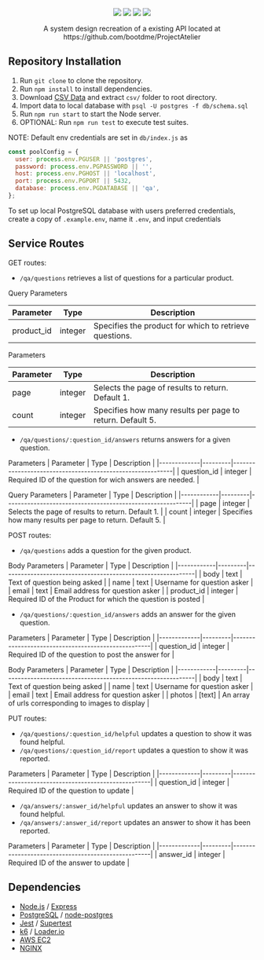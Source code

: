 <div align="center" width="100%">
  <img src="https://img.shields.io/badge/express.js-%23404d59.svg?style=for-the-badge&logo=express&logoColor=%2361DAFB" />
  <img src="https://img.shields.io/badge/node.js-6DA55F?style=for-the-badge&logo=node.js&logoColor=white" />
  <img src="https://img.shields.io/badge/postgres-%23316192.svg?style=for-the-badge&logo=postgresql&logoColor=white" />
  <img src="https://img.shields.io/badge/AWS-%23FF9900.svg?style=for-the-badge&logo=amazon-aws&logoColor=white" />
</div>

<p align="center"> A system design recreation of a existing API located at https://github.com/bootdme/ProjectAtelier </p>

## Repository Installation
1. Run `git clone` to clone the repository.
2. Run `npm install` to install dependencies.
3. Download [CSV Data](https://drive.google.com/drive/folders/1iINCGsL9PPc_t6A33TlO2HzBxHwNjG-I?usp=sharing) and extract `csv/` folder to root directory.
4. Import data to local database with `psql -U postgres -f db/schema.sql`
5. Run `npm run start` to start the Node server.
6. OPTIONAL: Run `npm run test` to execute test suites.

NOTE: Default env credentials are set in `db/index.js` as
```js
const poolConfig = {
  user: process.env.PGUSER || 'postgres',
  password: process.env.PGPASSWORD || '',
  host: process.env.PGHOST || 'localhost',
  port: process.env.PGPORT || 5432,
  database: process.env.PGDATABASE || 'qa',
};
```
To set up local PostgreSQL database with users preferred credentials, create a copy of `.example.env`, name it `.env`, and input credentials

## Service Routes
GET routes:
- `/qa/questions` retrieves a list of questions for a particular product.

Query Parameters

| Parameter  | Type    | Description                                               |
|------------|---------|-----------------------------------------------------------|
| product_id | integer | Specifies the product for which to retrieve questions.    |

Parameters

| Parameter  | Type    | Description                                               |
|------------|---------|-----------------------------------------------------------|
| page	     | integer | Selects the page of results to return. Default 1.         |
| count      | integer | Specifies how many results per page to return. Default 5. |

- `/qa/questions/:question_id/answers` returns answers for a given question.

Parameters
| Parameter   | Type    | Description                                               |
|-------------|---------|-----------------------------------------------------------|
| question_id | integer | Required ID of the question for wich answers are needed.  |

Query Parameters
| Parameter  | Type    | Description                                               |
|------------|---------|-----------------------------------------------------------|
| page	     | integer | Selects the page of results to return. Default 1.         |
| count      | integer | Specifies how many results per page to return. Default 5. |

POST routes:
- `/qa/questions` adds a question for the given product.

Body Parameters
| Parameter  | Type    | Description                                                 |
|------------|---------|-------------------------------------------------------------|
| body       | text    | Text of question being asked                                |
| name       | text    | Username for question asker                                 |
| email      | text    | Email address for question asker                            |
| product_id | integer | Required ID of the Product for which the question is posted |    
- `/qa/questions/:question_id/answers` adds an answer for the given question.

Parameters
| Parameter   | Type    | Description                                        |
|-------------|---------|----------------------------------------------------|
| question_id | integer | Required ID of the question to post the answer for |

Body Parameters
| Parameter  | Type    | Description                                                 |
|------------|---------|-------------------------------------------------------------|
| body       | text    | Text of question being asked                                |
| name       | text    | Username for question asker                                 |
| email      | text    | Email address for question asker                            |
| photos     | [text]  | An array of urls corresponding to images to display         | 

PUT routes:
- `/qa/questions/:question_id/helpful` updates a question to show it was found helpful.
- `/qa/questions/:question_id/report` updates a question to show it was reported.

Parameters
| Parameter   | Type    | Description                                        |
|-------------|---------|----------------------------------------------------|
| question_id | integer | Required ID of the question to update              | 

- `/qa/answers/:answer_id/helpful` updates an answer to show it was found helpful.
- `/qa/answers/:answer_id/report` updates an answer to show it has been reported.

Parameters
| Parameter   | Type    | Description                                        |
|-------------|---------|----------------------------------------------------|
| answer_id   | integer | Required ID of the answer to update                | 

## Dependencies
- [Node.js](https://nodejs.org/en) / [Express](https://expressjs.com/)
- [PostgreSQL](https://www.postgresql.org/) / [node-postgres](https://node-postgres.com/)
- [Jest](https://jestjs.io/) / [Supertest](https://www.npmjs.com/package/supertest)
- [k6](https://k6.io/stress-testing/) / [Loader.io](https://loader.io/)
- [AWS EC2](https://aws.amazon.com/ec2/)
- [NGINX](https://nginx.org/en/)
